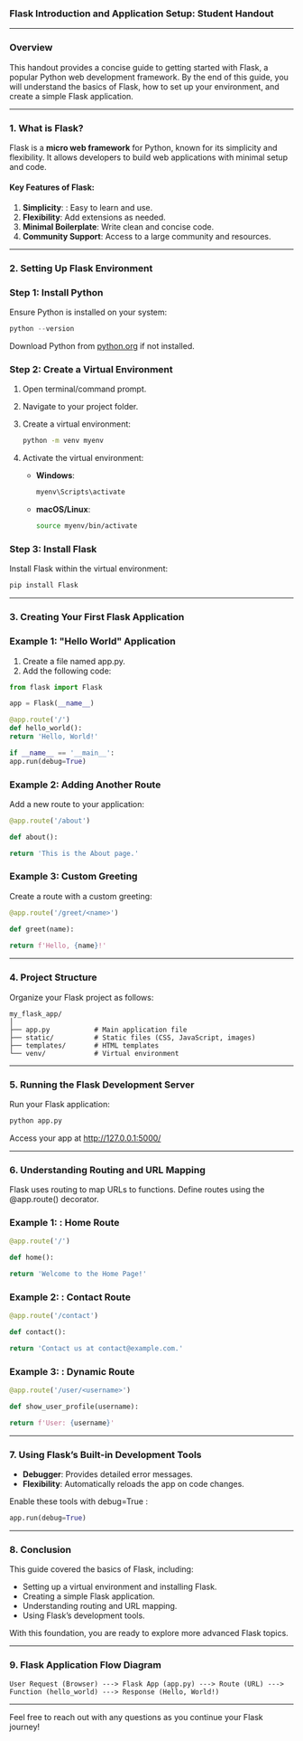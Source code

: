 ### Flask Introduction and Application Setup: Student Handout

---

### **Overview**

This handout provides a concise guide to getting started with Flask, a popular Python web
development framework. By the end of this guide, you will understand the basics of Flask, how
to set up your environment, and create a simple Flask application.

---

### 1. **What is Flask?**

Flask is a **micro web framework** for Python, known for its simplicity and flexibility. It allows
developers to build web applications with minimal setup and code.

#### Key Features of Flask:

1. **Simplicity**: : Easy to learn and use.
2. **Flexibility**: Add extensions as needed.
3. **Minimal Boilerplate**: Write clean and concise code.
4. **Community Support**:  Access to a large community and resources.

---

### 2. **Setting Up Flask Environment**

### Step 1: Install Python

Ensure Python is installed on your system:

   ```python
   python --version
   ```
Download Python from [python.org](https://www.python.org/) if not installed.

### Step 2: Create a Virtual Environment

1. Open terminal/command prompt.
2. Navigate to your project folder.
3. Create a virtual environment:
   ```bash
   python -m venv myenv
   ```
4. Activate the virtual environment:

   - **Windows**:
     ```bash
     myenv\Scripts\activate
     ```

   - **macOS/Linux**:
     ```bash
     source myenv/bin/activate
     ```
### Step 3: Install Flask

Install Flask within the virtual environment:

   ```bash
   pip install Flask
   ```
---

### 3. **Creating Your First Flask Application**

### Example 1: "Hello World" Application

1. Create a file named app.py.
2. Add the following code:
```python
from flask import Flask

app = Flask(__name__)

@app.route('/')
def hello_world():
return 'Hello, World!'

if __name__ == '__main__':
app.run(debug=True)
```

### Example 2: Adding Another Route

Add a new route to your application:

   ```python
   @app.route('/about')

   def about():

   return 'This is the About page.'
   ```

### Example 3: Custom Greeting

Create a route with a custom greeting:

   ```python
   @app.route('/greet/<name>')

   def greet(name):
      
   return f'Hello, {name}!'
   ```
---

### 4. **Project Structure**

Organize your Flask project as follows:

```plaintext
my_flask_app/
│
├── app.py           # Main application file
├── static/          # Static files (CSS, JavaScript, images)
├── templates/       # HTML templates
└── venv/            # Virtual environment
```
---

### 5. **Running the Flask Development Server**

Run your Flask application:

   ```python
   python app.py
   ```
Access your app at http://127.0.0.1:5000/ 

---

### 6. **Understanding Routing and URL Mapping**

Flask uses routing to map URLs to functions. Define routes using the @app.route() decorator.

### Example 1: : Home Route

   ```python
   @app.route('/')

   def home():

   return 'Welcome to the Home Page!'
   ```
### Example 2: : Contact Route

   ```python
   @app.route('/contact')

   def contact():

   return 'Contact us at contact@example.com.'
   ```
### Example 3: : Dynamic Route

   ```python
   @app.route('/user/<username>')

   def show_user_profile(username):

   return f'User: {username}'
   ```
---

### 7. **Using Flask’s Built-in Development Tools**

- **Debugger**:  Provides detailed error messages.
- **Flexibility**: Automatically reloads the app on code changes.

Enable these tools with debug=True :

   ```python
   app.run(debug=True)
   ```
---

### 8. **Conclusion**

This guide covered the basics of Flask, including:

- Setting up a virtual environment and installing Flask.
- Creating a simple Flask application.
- Understanding routing and URL mapping.
- Using Flask’s development tools.

With this foundation, you are ready to explore more advanced Flask topics.

---

### 9. **Flask Application Flow Diagram**

   ```plaintext
   User Request (Browser) ---> Flask App (app.py) ---> Route (URL) --->
   Function (hello_world) ---> Response (Hello, World!)
   ```
---

Feel free to reach out with any questions as you continue your Flask journey!